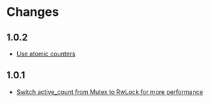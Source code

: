 # Changes

## 1.0.2

* [Use atomic counters](https://github.com/frewsxcv/rust-threadpool/pull/25)

## 1.0.1

* [Switch active_count from Mutex to RwLock for more performance](https://github.com/frewsxcv/rust-threadpool/pull/23)
